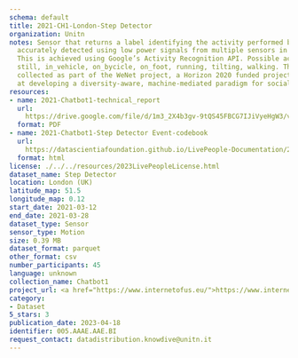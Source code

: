 ```yaml
---
schema: default
title: 2021-CH1-London-Step Detector
organization: Unitn
notes: Sensor that returns a label identifying the activity performed by the user,
  accurately detected using low power signals from multiple sensors in the device.
  This is achieved using Google’s Activity Recognition API. Possible activities are;
  still, in_vehicle, on_bycicle, on_foot, running, tilting, walking. The dataset was
  collected as part of the WeNet project, a Horizon 2020 funded project that aims
  at developing a diversity-aware, machine-mediated paradigm for social interactions.
resources:
- name: 2021-Chatbot1-technical_report
  url: 
    https://drive.google.com/file/d/1m3_2X4b3gv-9tQS45FBCG7IJiVyeHgW3/view?usp=sharing
  format: PDF
- name: 2021-Chatbot1-Step Detector Event-codebook
  url: 
    https://datascientiafoundation.github.io/LivePeople-Documentation/2021-Chatbot1/2021_CH1_stepdetectorevent.html
  format: html
license: ./../../resources/2023LivePeopleLicense.html
dataset_name: Step Detector
location: London (UK)
latitude_map: 51.5
longitude_map: 0.12
start_date: 2021-03-12
end_date: 2021-03-28
dataset_type: Sensor
sensor_type: Motion
size: 0.39 MB
dataset_format: parquet
other_format: csv
number_participants: 45
language: unknown
collection_name: Chatbot1
project_url: <a href="https://www.internetofus.eu/">https://www.internetofus.eu/</a>
category:
- Dataset
5_stars: 3
publication_date: 2023-04-18
identifier: 005.AAAE.AAE.BI
request_contact: datadistribution.knowdive@unitn.it
---
```


